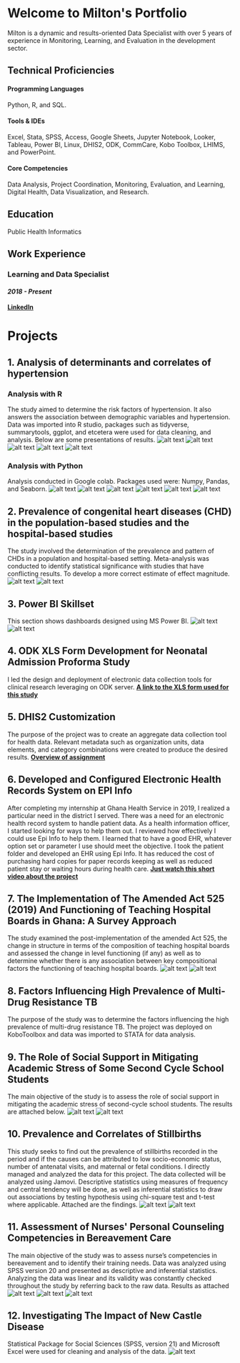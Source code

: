 # Welcome to Milton's Portfolio 
Milton is a dynamic and results-oriented Data Specialist with over 5 years of experience in Monitoring, Learning, and Evaluation in the development sector. 

## Technical Proficiencies
#### Programming Languages
Python, R, and SQL.
#### Tools & IDEs
Excel, Stata, SPSS, Access, Google Sheets, Jupyter Notebook, Looker, Tableau, Power BI, Linux, DHIS2, ODK, CommCare, Kobo Toolbox, LHIMS, and PowerPoint.
#### Core Competencies
Data Analysis, Project Coordination, Monitoring, Evaluation, and Learning, Digital Health, Data Visualization, and Research.
## Education
Public Health Informatics

## Work Experience
### Learning and Data Specialist
#### *2018 - Present*
**[LinkedIn](https://www.linkedin.com/in/milton-henschel/)**

# Projects
## 1. Analysis of determinants and correlates of hypertension
### Analysis with R
The study aimed to determine the risk factors of hypertension. It also answers the association between demographic variables and hypertension.
Data was imported into R studio, packages such as tidyverse, summarytools, ggplot, and etcetera were used for data cleaning, and analysis.
Below are some presentations of results.
![alt text](images/box_plot_sex.png)
![alt text](images/age_weight_cor.png)
![alt text](images/facet_chart_religion_sex.png)
![alt text](images/summ_tools.PNG)
![alt text](images/table.PNG)
### Analysis with Python
Analysis conducted in Google colab. Packages used were: Numpy, Pandas, and Seaborn.
![alt text](images/h1.PNG)
![alt text](images/h2.PNG)
![alt text](images/h3.PNG)
![alt text](images/h4.PNG)
![alt text](images/h5.PNG)
![alt text](images/h6.PNG)

## 2. Prevalence of congenital heart diseases (CHD) in the population-based studies and the hospital-based studies
The study involved the determination of the prevalence and pattern of CHDs in a population and hospital-based setting. Meta-analysis was conducted to identify statistical significance with studies that have conflicting results. To develop a more correct estimate of effect magnitude. 
![alt text](images/funnel_plot_hospital.png)
![alt text](images/pop_forest_plot.png)

## 3. Power BI Skillset
This section shows dashboards designed using MS Power BI.
![alt text](images/pbi_dat.PNG)
![alt text](images/mal_ghana.PNG)

## 4. ODK XLS Form Development for Neonatal Admission Proforma Study 
I led the design and deployment of electronic data collection tools for clinical research leveraging on ODK server.
**[A link to the XLS form used for this study](https://docs.google.com/spreadsheets/d/1yqK-CSz6mz5PmnI3Ib46dz1Vnb2j17Xj/edit?usp=sharing&ouid=103805631759623650249&rtpof=true&sd=true)**

## 5. DHIS2 Customization
The purpose of the project was to create an aggregate data collection tool for health data.
Relevant metadata such as organization units, data elements, and category combinations were created to produce the desired results.
**[Overview of assignment](https://www.linkedin.com/in/milton-henschel/overlay/1706009628448/single-media-viewer?type=DOCUMENT&profileId=ACoAAC4UkjkBp9XSoAN2RlpL1NQdI-S2q5WUto0&lipi=urn%3Ali%3Apage%3Ad_flagship3_profile_view_base%3BwJ2fk9e2QvmUcWKgl1OJUg%3D%3D)**

## 6. Developed and Configured Electronic Health Records System on EPI Info
After completing my internship at Ghana Health Service in 2019, I realized a particular need in the district I served. There was a need for an electronic health record system to handle patient data. As a health information officer, I started looking for ways to help them out. I reviewed how effectively I could use Epi Info to help them. I learned that to have a good EHR, whatever option set or parameter I use should meet the objective. I took the patient folder and developed an EHR using Epi Info. 
It has reduced the cost of purchasing hard copies for paper records keeping as well as reduced patient stay or waiting hours during health care. 
**[Just watch this short video about the project ](https://www.linkedin.com/feed/update/urn:li:activity:6933176829847482368/)**

## 7. The Implementation of The Amended Act 525 (2019) And Functioning of Teaching Hospital Boards in Ghana: A Survey Approach
The study examined the post-implementation of the amended Act 525, the change in structure in terms of the composition of teaching hospital boards and assessed the change in level functioning (if any) as well as to determine whether there is any association between key compositional factors the functioning of teaching hospital boards.
![alt text](images/m1.PNG)
![alt text](images/m2.PNG)

## 8. Factors Influencing High Prevalence of Multi-Drug Resistance TB 
The purpose of the study was to determine the factors influencing the high prevalence of multi-drug resistance TB. The project was deployed on KoboToolbox and data was imported to STATA for data analysis.

## 9. The Role of Social Support in Mitigating Academic Stress of Some Second Cycle School Students 
The main objective of the study is to assess the role of social support in mitigating the academic stress of second-cycle school students.
The results are attached below.
![alt text](images/a1.PNG)
![alt text](images/a2.PNG)

## 10. Prevalence and Correlates of Stillbirths 
This study seeks to find out the prevalence of stillbirths recorded in the period and if the causes can be attributed to low socio-economic status, number of antenatal visits, and maternal or fetal conditions. I directly managed and analyzed the data for this project.
The data collected will be analyzed using Jamovi. Descriptive statistics using measures of frequency and central tendency will be done, as well as inferential statistics to draw out associations by testing hypothesis using chi-square test and t-test where applicable.
Attached are the findings.
![alt text](images/s1.PNG)
![alt text](images/s2.PNG)

## 11. Assessment of Nurses' Personal Counseling Competencies in Bereavement Care 
The main objective of the study was to assess nurse’s competencies in bereavement and to identify their training needs.
Data was analyzed using SPSS version 20 and presented as descriptive and inferential statistics. Analyzing the data was linear and its validity was constantly checked throughout the study by referring back to the raw data.
Results as attached
![alt text](images/g1.PNG)
![alt text](images/g2.PNG)
![alt text](images/g3.PNG)

## 12. Investigating The Impact of New Castle Disease
Statistical Package for Social Sciences (SPSS, version 21) and Microsoft Excel were used for cleaning and analysis of the data.
![alt text](images/n1.PNG)
